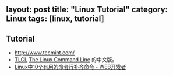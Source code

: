 layout: post
title: "Linux Tutorial"
category: Linux
tags: [linux, tutorial]
--- 

## Tutorial

- <http://www.tecmint.com/>
- [TLCL](http://billie66.github.io/TLCL/book/zh/) [The Linux Command Line](http://linuxcommand.org/) 的中文版。
- [Linux中10个有用的命令行补齐命令 - WEB开发者](http://www.admin10000.com/document/4172.html)